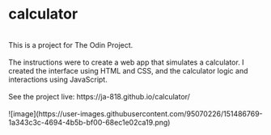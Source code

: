 # calculator
<br>
This is a project for The Odin Project. 
<br><br>
The instructions were to create a web app that simulates a calculator. I created the interface using HTML and CSS, and the calculator logic and interactions using JavaScript.
<br><br>
See the project live: https://ja-818.github.io/calculator/
<br><br>
![image](https://user-images.githubusercontent.com/95070226/151486769-1a343c3c-4694-4b5b-bf00-68ec1e02ca19.png)
